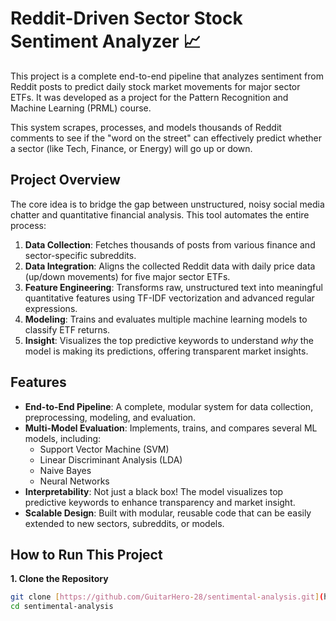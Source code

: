 # Reddit-Driven Sector Stock Sentiment Analyzer 📈

This project is a complete end-to-end pipeline that analyzes sentiment from Reddit posts to predict daily stock market movements for major sector ETFs. It was developed as a project for the Pattern Recognition and Machine Learning (PRML) course.

This system scrapes, processes, and models thousands of Reddit comments to see if the "word on the street" can effectively predict whether a sector (like Tech, Finance, or Energy) will go up or down.

## Project Overview

The core idea is to bridge the gap between unstructured, noisy social media chatter and quantitative financial analysis. This tool automates the entire process:

1.  **Data Collection**: Fetches thousands of posts from various finance and sector-specific subreddits.
2.  **Data Integration**: Aligns the collected Reddit data with daily price data (up/down movements) for five major sector ETFs.
3.  **Feature Engineering**: Transforms raw, unstructured text into meaningful quantitative features using TF-IDF vectorization and advanced regular expressions.
4.  **Modeling**: Trains and evaluates multiple machine learning models to classify ETF returns.
5.  **Insight**: Visualizes the top predictive keywords to understand *why* the model is making its predictions, offering transparent market insights.

## Features

* **End-to-End Pipeline**: A complete, modular system for data collection, preprocessing, modeling, and evaluation.
* **Multi-Model Evaluation**: Implements, trains, and compares several ML models, including:
    * Support Vector Machine (SVM)
    * Linear Discriminant Analysis (LDA)
    * Naive Bayes
    * Neural Networks
* **Interpretability**: Not just a black box! The model visualizes top predictive keywords to enhance transparency and market insight.
* **Scalable Design**: Built with modular, reusable code that can be easily extended to new sectors, subreddits, or models.

## How to Run This Project

**1. Clone the Repository**
```bash
git clone [https://github.com/GuitarHero-28/sentimental-analysis.git](https://github.com/GuitarHero-28/sentimental-analysis.git)
cd sentimental-analysis

